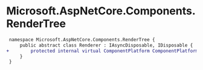 # Microsoft.AspNetCore.Components.RenderTree

``` diff
 namespace Microsoft.AspNetCore.Components.RenderTree {
     public abstract class Renderer : IAsyncDisposable, IDisposable {
+        protected internal virtual ComponentPlatform ComponentPlatform { get; }
     }
 }
```

